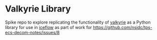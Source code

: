 # Valkyrie Library

Spike repo to explore replicating the functionality of
[valkyrie](https://bitbucket.org/nsidc/valkyrie) as a Python library for use in
[iceflow](https://github.com/nsidc/NSIDC-Data-Tutorials/tree/main/notebooks/iceflow)
as part of work for <https://github.com/nsidc/tps-ecs-decom-notes/issues/8>
